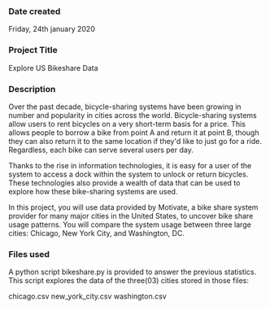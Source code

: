 ### Date created
Friday, 24th january 2020
### Project Title
Explore US Bikeshare Data

### Description
Over the past decade, bicycle-sharing systems have been growing in number and popularity in cities across the world.
Bicycle-sharing systems allow users to rent bicycles on a very short-term basis for a price. This allows people to borrow a
bike from point A and return it at point B, though they can also return it to the same location if they'd like to just go 
for a ride. Regardless, each bike can serve several users per day.

Thanks to the rise in information technologies, it is easy for a user of the system to access a dock within the system to 
unlock or return bicycles. These technologies also provide a wealth of data that can be used to explore how these bike-sharing 
systems are used.

In this project, you will use data provided by Motivate, a bike share system provider for many major cities in the United States,
to uncover bike share usage patterns. You will compare the system usage between three large cities: Chicago, New York City, and 
Washington, DC.

### Files used
A python script bikeshare.py is provided to answer the previous statistics. 
This script explores the data of the three(03) cities stored in those files:

chicago.csv
new_york_city.csv
washington.csv

